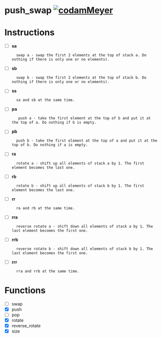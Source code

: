 # push_swap [![codamMeyer](https://circleci.com/gh/codamMeyer/push_swap.svg?style=shield)](https://app.circleci.com/pipelines/github/codamMeyer/push_swap?branch=main)

# Instructions
- [ ] **sa**

        swap a - swap the first 2 elements at the top of stack a. Do nothing if there is only one or no elements).

- [ ] **sb**

        swap b - swap the first 2 elements at the top of stack b. Do nothing if there is only one or no elements).

- [ ] **ss** 

        sa and sb at the same time.

- [ ] **pa**

         push a - take the first element at the top of b and put it at the top of a. Do nothing if b is empty.

- [ ] **pb** 

        push b - take the first element at the top of a and put it at the top of b. Do nothing if a is empty.

- [ ] **ra** 

        rotate a - shift up all elements of stack a by 1. The first element becomes the last one.

- [ ] **rb** 

        rotate b - shift up all elements of stack b by 1. The first element becomes the last one.

- [ ] **rr**

        ra and rb at the same time.

- [ ] **rra**

        reverse rotate a - shift down all elements of stack a by 1. The last element becomes the first one.

- [ ] **rrb**

        reverse rotate b - shift down all elements of stack b by 1. The last element becomes the first one.

- [ ] **rrr** 

        rra and rrb at the same time.



# Functions

- [ ] swap
- [x] push
- [ ] pop
- [x] rotate
- [x] reverse_rotate
- [x] size